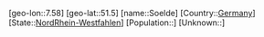﻿---
location: [51.5,7.58]
type: City
tags:
- geo/City


SpocWebEntityId: 34729
isDeleted: false
confidential: public

---
[geo-lon::7.58]
[geo-lat::51.5]
[name::Soelde]
[Country::[Germany](geo/Continent/Europe/Germany.md)]
[State::[NordRhein-Westfahlen](NordRhein-Westfahlen)]
[Population::]
[Unknown::]

